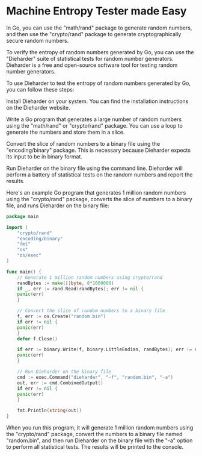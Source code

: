 # Machine Entropy Tester made Easy

In Go, you can use the "math/rand" package to generate random numbers, and then use the "crypto/rand" package to generate cryptographically secure random numbers.

To verify the entropy of random numbers generated by Go, you can use the "Dieharder" suite of statistical tests for random number generators. Dieharder is a free and open-source software tool for testing random number generators.

To use Dieharder to test the entropy of random numbers generated by Go, you can follow these steps:

Install Dieharder on your system. You can find the installation instructions on the Dieharder website.

Write a Go program that generates a large number of random numbers using the "math/rand" or "crypto/rand" package. You can use a loop to generate the numbers and store them in a slice.

Convert the slice of random numbers to a binary file using the "encoding/binary" package. This is necessary because Dieharder expects its input to be in binary format.

Run Dieharder on the binary file using the command line. Dieharder will perform a battery of statistical tests on the random numbers and report the results.

Here's an example Go program that generates 1 million random numbers using the "crypto/rand" package, converts the slice of numbers to a binary file, and runs Dieharder on the binary file:

```go
package main

import (
    "crypto/rand"
    "encoding/binary"
    "fmt"
    "os"
    "os/exec"
)

func main() {
    // Generate 1 million random numbers using crypto/rand
    randBytes := make([]byte, 8*1000000)
    if _, err := rand.Read(randBytes); err != nil {
	panic(err)
    }

    // Convert the slice of random numbers to a binary file
    f, err := os.Create("random.bin")
    if err != nil {
	panic(err)
    }
    defer f.Close()

    if err := binary.Write(f, binary.LittleEndian, randBytes); err != nil {
	panic(err)
    }

    // Run Dieharder on the binary file
    cmd := exec.Command("dieharder", "-f", "random.bin", "-a")
    out, err := cmd.CombinedOutput()
    if err != nil {
	panic(err)
    }

    fmt.Println(string(out))
}
```

When you run this program, it will generate 1 million random numbers using the "crypto/rand" package, convert the numbers to a binary file named "random.bin", and then run Dieharder on the binary file with the "-a" option to perform all statistical tests. The results will be printed to the console.
